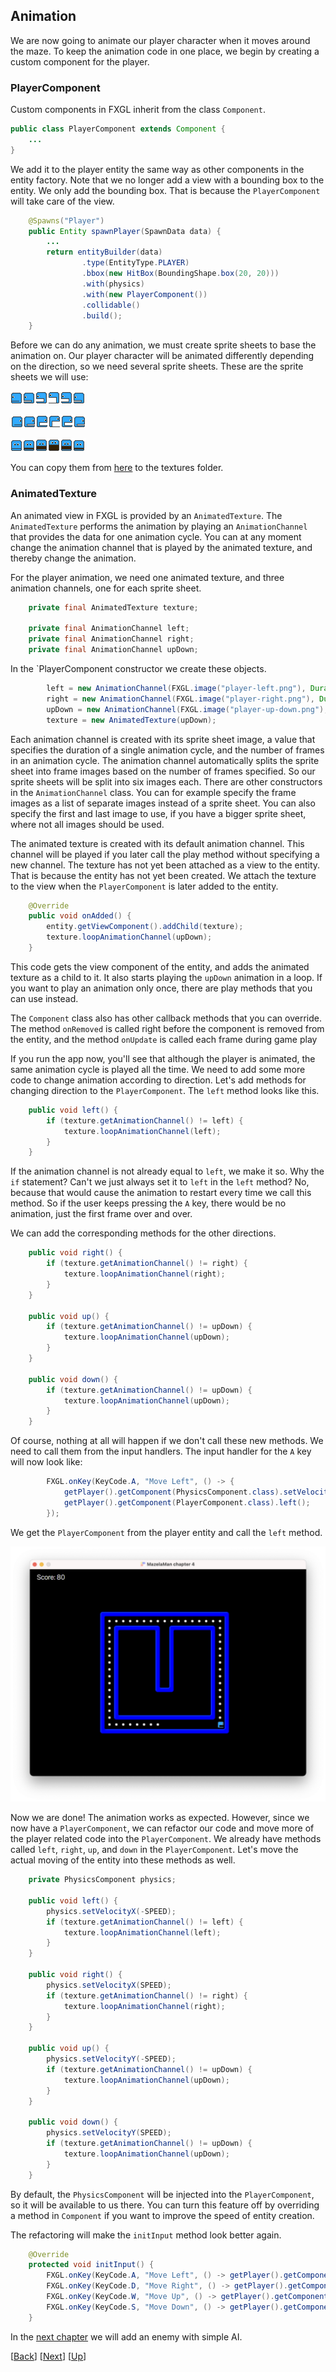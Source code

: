 ## Animation

We are now going to animate our player character when it moves around the maze. To keep the
animation code in one place, we begin by creating a custom component for the player.


### PlayerComponent

Custom components in FXGL inherit from the class `Component`.

```java
public class PlayerComponent extends Component {
    ...
}
```

We add it to the player entity the same way as other components in the entity factory. Note
that we no longer add a view with a bounding box to the entity. We only add the bounding box.
That is because the `PlayerComponent` will take care of the view.

```java
    @Spawns("Player")
    public Entity spawnPlayer(SpawnData data) {
        ...
        return entityBuilder(data)
                .type(EntityType.PLAYER)
                .bbox(new HitBox(BoundingShape.box(20, 20)))
                .with(physics)
                .with(new PlayerComponent())
                .collidable()
                .build();
    }
```

Before we can do any animation, we must create sprite sheets to base the animation on. Our 
player character will be animated differently depending on the direction, so we need several 
sprite sheets. These are the sprite sheets we will use:

![Left](../reources/player-left.png)

![Right](../reources/player-right.png)

![Up and Down](../reources/player-up-down.png)

You can copy them from [here](../reources) to the textures folder.


### AnimatedTexture

An animated view in FXGL is provided by an `AnimatedTexture`. The `AnimatedTexture` performs 
the animation by playing an `AnimationChannel` that provides the data for one animation 
cycle. You can at any moment change the animation channel that is played by the animated 
texture, and thereby change the animation.

For the player animation, we need one animated texture, and three animation channels, one 
for each sprite sheet.

```java
    private final AnimatedTexture texture;

    private final AnimationChannel left;
    private final AnimationChannel right;
    private final AnimationChannel upDown;
```

In the `PlayerComponent constructor we create these objects.

```java
        left = new AnimationChannel(FXGL.image("player-left.png"), Duration.seconds(0.5), 6);
        right = new AnimationChannel(FXGL.image("player-right.png"), Duration.seconds(0.5), 6);
        upDown = new AnimationChannel(FXGL.image("player-up-down.png"), Duration.seconds(0.5), 6);
        texture = new AnimatedTexture(upDown);
```

Each animation channel is created with its sprite sheet image, a value that specifies the 
duration of a single animation cycle, and the number of frames in an animation cycle. The 
animation channel automatically splits the sprite sheet into frame images based on the 
number of frames specified. So our sprite sheets will be split into six images each. There 
are other constructors in the `AnimationChannel` class. You can for example specify the frame 
images as a list of separate images instead of a sprite sheet. You can also specify the first 
and last image to use, if you have a bigger sprite sheet, where not all images should be used.

The animated texture is created with its default animation channel. This channel will be
played if you later call the play method without specifying a new channel. The texture has
not yet been attached as a view to the entity. That is because the entity has not yet been 
created. We attach the texture to the view when the `PlayerComponent` is later added to the 
entity.

```java
    @Override
    public void onAdded() {
        entity.getViewComponent().addChild(texture);
        texture.loopAnimationChannel(upDown);
    }
```

This code gets the view component of the entity, and adds the animated texture as a child
to it. It also starts playing the `upDown` animation in a loop. If you want to play an 
animation only once, there are play methods that you can use instead.

The `Component` class also has other callback methods that you can override. The method 
`onRemoved` is called right before the component is removed from the entity, and the 
method `onUpdate` is called each frame during game play

If you run the app now, you'll see that although the player is animated, the same animation
cycle is played all the time. We need to add some more code to change animation according to 
direction. Let's add methods for changing direction to the `PlayerComponent`. The `left` 
method looks like this.

```java
    public void left() {
        if (texture.getAnimationChannel() != left) {
            texture.loopAnimationChannel(left);
        }
    }
```

If the animation channel is not already equal to `left`, we make it so. Why the `if` statement? 
Can't we just always set it to `left` in the `left` method? No, because that would cause the 
animation to restart every time we call this method. So if the user keeps pressing the `A` key, 
there would be no animation, just the first frame over and over.

We can add the corresponding methods for the other directions.

```java
    public void right() {
        if (texture.getAnimationChannel() != right) {
            texture.loopAnimationChannel(right);
        }
    }

    public void up() {
        if (texture.getAnimationChannel() != upDown) {
            texture.loopAnimationChannel(upDown);
        }
    }

    public void down() {
        if (texture.getAnimationChannel() != upDown) {
            texture.loopAnimationChannel(upDown);
        }
    }
```

Of course, nothing at all will happen if we don't call these new methods. We need to call
them from the input handlers. The input handler for the `A` key will now look like:

```java
        FXGL.onKey(KeyCode.A, "Move Left", () -> {
            getPlayer().getComponent(PhysicsComponent.class).setVelocityX(-SPEED);
            getPlayer().getComponent(PlayerComponent.class).left();
        });
```

We get the `PlayerComponent` from the player entity and call the `left` method.

![Animated Player](docs/animated-player.png)

Now we are done! The animation works as expected. However, since we now have a 
`PlayerComponent`, we can refactor our code and move more of the player related code into the
`PlayerComponent`. We already have methods called `left`, `right`, `up`, and `down` in the
`PlayerComponent`. Let's move the actual moving of the entity into these methods as well.

```java
    private PhysicsComponent physics;

    public void left() {
        physics.setVelocityX(-SPEED);
        if (texture.getAnimationChannel() != left) {
            texture.loopAnimationChannel(left);
        }
    }

    public void right() {
        physics.setVelocityX(SPEED);
        if (texture.getAnimationChannel() != right) {
            texture.loopAnimationChannel(right);
        }
    }

    public void up() {
        physics.setVelocityY(-SPEED);
        if (texture.getAnimationChannel() != upDown) {
            texture.loopAnimationChannel(upDown);
        }
    }

    public void down() {
        physics.setVelocityY(SPEED);
        if (texture.getAnimationChannel() != upDown) {
            texture.loopAnimationChannel(upDown);
        }
    }
```

By default, the `PhysicsComponent` will be injected into the `PlayerComponent`, so it will be
available to us there. You can turn this feature off by overriding a method in `Component` 
if you want to improve the speed of entity creation. 

The refactoring will make the `initInput` method look better again.

```java
    @Override
    protected void initInput() {
        FXGL.onKey(KeyCode.A, "Move Left", () -> getPlayer().getComponent(PlayerComponent.class).left());
        FXGL.onKey(KeyCode.D, "Move Right", () -> getPlayer().getComponent(PlayerComponent.class).right());
        FXGL.onKey(KeyCode.W, "Move Up", () -> getPlayer().getComponent(PlayerComponent.class).up());
        FXGL.onKey(KeyCode.S, "Move Down", () -> getPlayer().getComponent(PlayerComponent.class).down());
    }
```

In the [next chapter](../05-chapter-5/README.md) we will add an enemy with simple AI.

[[Back](../03-chapter-3/README.md)]
[[Next](../05-chapter-5/README.md)]
[[Up](../README.md)]
